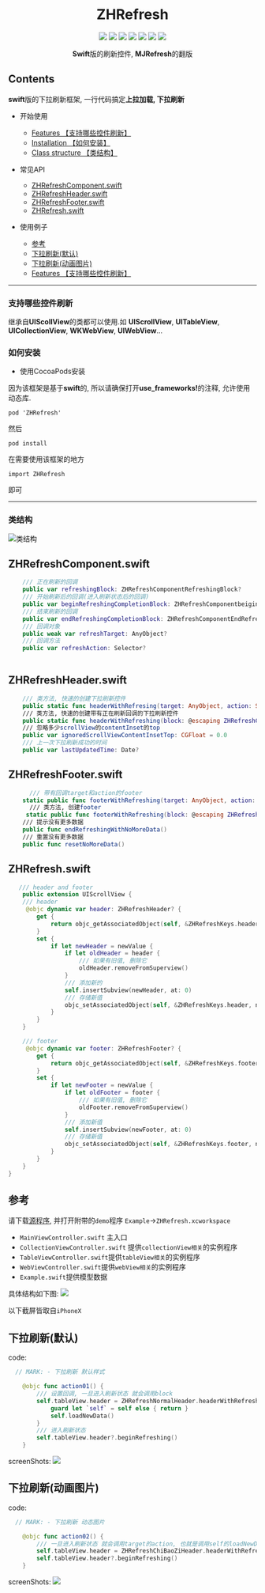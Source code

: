 <h1 align="center">ZHRefresh</h1>

<p align="center">
<a href="https://travis-ci.org/SummerHF/ZHRefresh"><img src="https://img.shields.io/travis/SummerHF/ZHNavigationController.svg?style=flat"></a>
<a href="https://cocoapods.org/pods/ZHRefresh"><img src="https://img.shields.io/cocoapods/v/ZHRefresh.svg?style=flat"></a>
<a><img src="https://img.shields.io/cocoapods/p/ZHNavigationController.svg?style=flat"></a>
<a href="https://cocoapods.org/pods/ZHRefresh"><img src="https://img.shields.io/badge/swift-4.0-orange.svg?style=flat"></a>
<a><img src="https://img.shields.io/github/license/mashape/apistatus.svg?style=flat"></a>
<a href="https://cocoapods.org/pods/ZHRefresh"><img src="https://img.shields.io/pypi/status/Django.svg"></a>
<a href="https://twitter.com/DefinetelyLoser"><img src="https://img.shields.io/badge/twitter-@SummerHF-blue.svg?style=flat"></a>
</p>

<p align="center"><strong>Swift</strong>版的刷新控件, <strong>MJRefresh</strong>的翻版</p>

## Contents

<strong>swift</strong>版的下拉刷新框架, 一行代码搞定<strong>上拉加载, 下拉刷新</strong>

* 开始使用
	* [Features 【支持哪些控件刷新】](#Features)
	* [Installation 【如何安装】](#Install)
	* [Class structure 【类结构】](#structure)
	
* 常见API
	* [ZHRefreshComponent.swift](#ZHRefreshComponent.swift)
	* [ZHRefreshHeader.swift](#ZHRefreshHeader.swift)
	* [ZHRefreshFooter.swift](#ZHRefreshFooter.swift)
	* [ZHRefresh.swift](#ZHRefresh.swift)
* 使用例子
	* [参考](#参考)
	* [下拉刷新(默认)](#the_drop_down_default)
	* [下拉刷新(动画图片)](#the_drop_down_animate)
	* [Features 【支持哪些控件刷新】](#Features)
	
----------
	
### <a id="Features"></a>支持哪些控件刷新
继承自<strong>UIScollView</strong>的类都可以使用.如
<strong>UIScrollView</strong>, <strong>UITableView</strong>, <strong>UICollectionView</strong>, <strong>WKWebView</strong>, <strong>UIWebView</strong>...

### <a id="Install"></a>如何安装
* 使用CocoaPods安装

因为该框架是基于<strong>swift</strong>的, 所以请确保打开<strong>use_frameworks!</strong>的注释, 允许使用动态库.

```
pod 'ZHRefresh'
```

然后

```
pod install
```

在需要使用该框架的地方

```
import ZHRefresh
```

即可

---------------

### <a id="structure"></a>类结构
![类结构](https://ws4.sinaimg.cn/large/006tNc79gy1frb7sduotwj313u0b7q3b.jpg)


## <a id="ZHRefreshComponent.swift"></a>ZHRefreshComponent.swift

```swift
    /// 正在刷新的回调
    public var refreshingBlock: ZHRefreshComponentRefreshingBlock?
    /// 开始刷新后的回调(进入刷新状态后的回调)
    public var beginRefreshingCompletionBlock: ZHRefreshComponentbeiginRefreshingCompletionBlock?
    /// 结束刷新的回调
    public var endRefreshingCompletionBlock: ZHRefreshComponentEndRefreshingCompletionBlock?
    /// 回调对象
    public weak var refreshTarget: AnyObject?
    /// 回调方法
    public var refreshAction: Selector?
    
```

## <a id="ZHRefreshHeader.swift"></a>ZHRefreshHeader.swift

```swift
    /// 类方法, 快速的创建下拉刷新控件
    public static func headerWithRefresing(target: AnyObject, action: Selector) -> ZHRefreshHeader
    /// 类方法, 快速的创建带有正在刷新回调的下拉刷新控件
    public static func headerWithRefreshing(block: @escaping ZHRefreshComponentRefreshingBlock) -> ZHRefreshHeader
    /// 忽略多少scrollView的contentInset的top
    public var ignoredScrollViewContentInsetTop: CGFloat = 0.0
    /// 上一次下拉刷新成功的时间
    public var lastUpdatedTime: Date?
```

## <a id="ZHRefreshFooter.swift"></a>ZHRefreshFooter.swift

```swift
	  /// 带有回调target和action的footer
    static public func footerWithRefreshing(target: AnyObject, action: Selector) -> ZHRefreshFooter
	  /// 类方法, 创建footer
     static public func footerWithRefreshing(block: @escaping ZHRefreshComponentRefreshingBlock) -> ZHRefreshFooter
    /// 提示没有更多数据
    public func endRefreshingWithNoMoreData()
    /// 重置没有更多数据
    public func resetNoMoreData()
```

## <a id="ZHRefresh.swift"></a>ZHRefresh.swift

```swift
   /// header and footer
	public extension UIScrollView {
    /// header
     @objc dynamic var header: ZHRefreshHeader? {
        get {
            return objc_getAssociatedObject(self, &ZHRefreshKeys.header) as? ZHRefreshHeader
        }
        set {
            if let newHeader = newValue {
                if let oldHeader = header {
                    /// 如果有旧值, 删除它
                    oldHeader.removeFromSuperview()
                }
                /// 添加新的
                self.insertSubview(newHeader, at: 0)
                /// 存储新值
                objc_setAssociatedObject(self, &ZHRefreshKeys.header, newValue, objc_AssociationPolicy.OBJC_ASSOCIATION_ASSIGN)
            }
        }
    }

    /// footer
     @objc dynamic var footer: ZHRefreshFooter? {
        get {
            return objc_getAssociatedObject(self, &ZHRefreshKeys.footer) as? ZHRefreshFooter
        }
        set {
            if let newFooter = newValue {
                if let oldFooter = footer {
                    /// 如果有旧值, 删除它
                    oldFooter.removeFromSuperview()
                }
                /// 添加新值
                self.insertSubview(newFooter, at: 0)
                /// 存储新值
                objc_setAssociatedObject(self, &ZHRefreshKeys.footer, newValue, objc_AssociationPolicy.OBJC_ASSOCIATION_ASSIGN)
            }
        }
    }
}
```

## <a id="参考"></a>参考
请下载[源程序](https://github.com/SummerHF/ZHRefresh), 并打开附带的`demo`程序 `Example`->`ZHRefresh.xcworkspace`

* `MainViewController.swift` 主入口
* `CollectionViewController.swift` 提供`collectionView相关`的实例程序
* `TableViewController.swift`提供`tableView相关`的实例程序
* `WebViewController.swift`提供`webView相关`的实例程序
* `Example.swift`提供模型数据

具体结构如下图:
![](https://ws2.sinaimg.cn/large/006tNc79gy1frb8qg100wj30960a10sy.jpg)


以下截屏皆取自`iPhoneX`
## <a id="the_drop_down_default"></a>下拉刷新(默认)

code:
```swift
  // MARK: - 下拉刷新 默认样式

    @objc func action01() {
        /// 设置回调, 一旦进入刷新状态 就会调用block
        self.tableView.header = ZHRefreshNormalHeader.headerWithRefreshing { [weak self] in
            guard let `self` = self else { return }
            self.loadNewData()
        }
        /// 进入刷新状态
        self.tableView.header?.beginRefreshing()
    }
```
screenShots:
![](https://ws1.sinaimg.cn/large/006tNc79gy1frb9f0li9ng308k0ihgni.gif)

## <a id="the_drop_down_animate"></a>下拉刷新(动画图片)

code:
```swift
  // MARK: - 下拉刷新 动态图片

    @objc func action02() {
        /// 一旦进入刷新状态 就会调用target的action, 也就是调用self的loadNewData
        self.tableView.header = ZHRefreshChiBaoZiHeader.headerWithRefresing(target: self, action: #selector(loadNewData))
        self.tableView.header?.beginRefreshing()
    }
```
screenShots:
![](https://ws1.sinaimg.cn/large/006tNc79gy1frb9fyem4mg308k0ihgog.gif)



